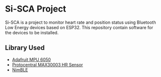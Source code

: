 
# Si-SCA Project

Si-SCA is a project to monitor heart rate and position status using Bluetooth Low Energy devices based on ESP32. This repository contain software for the devices to be installed.
## Library Used

 - [Adafruit MPU 6050](https://github.com/adafruit/Adafruit_MPU6050)
 - [Protocentral MAX30003 HR Sensor](https://github.com/Protocentral/protocentral_max30003/)
 - [NimBLE](https://github.com/h2zero/esp-nimble-cpp)